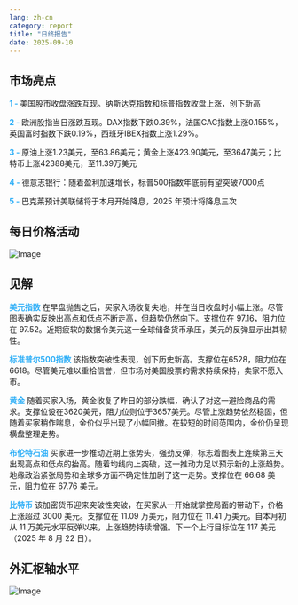 ```yaml
---
lang: zh-cn
category: report
title: "日终报告"
date: 2025-09-10
---
```



<h2>市场亮点</h2>
<strong style="color: #2caef7;">1 - </strong> 美国股市收盘涨跌互现。纳斯达克指数和标普指数收盘上涨，创下新高


<strong style="color: #2caef7;">2 - </strong> 欧洲股指当日涨跌互现。DAX指数下跌0.39%，法国CAC指数上涨0.155%，英国富时指数下跌0.19%，西班牙IBEX指数上涨1.29%。

<strong style="color: #2caef7;">3 - </strong> 原油上涨1.23美元，至63.86美元；黄金上涨423.90美元，至3647美元；比特币上涨42388美元，至11.39万美元


<strong style="color: #2caef7;">4 - </strong> 德意志银行：随着盈利加速增长，标普500指数年底前有望突破7000点


<strong style="color: #2caef7;">5 - </strong> 巴克莱预计美联储将于本月开始降息，2025 年预计将降息三次



<h2>每日价格活动</h2>
<img src="https://markleighedu.github.io/img/Sep-2025/10-Sep-2025/price.jpg" alt="Image"/>

<h2>见解</h2>
<strong style="color: #2caef7;">美元指数</strong> 在早盘抛售之后，买家入场收复失地，并在当日收盘时小幅上涨。尽管图表确实反映出高点和低点不断走高，但趋势仍然向下。支撑位在 97.16，阻力位在 97.52。近期疲软的数据令美元这一全球储备货币承压，美元的反弹显示出其韧性。

<strong style="color: #2caef7;">标准普尔500指数</strong> 该指数突破性表现，创下历史新高。支撑位在6528，阻力位在6618。尽管美元难以重拾信誉，但市场对美国股票的需求持续保持，卖家不愿入市。

<strong style="color: #2caef7;">黄金</strong> 随着买家入场，黄金收复了昨日的部分跌幅，确认了对这一避险商品的需求。支撑位设在3620美元，阻力位则位于3657美元。尽管上涨趋势依然稳固，但随着买家稍作喘息，金价似乎出现了小幅回撤。在较短的时间范围内，金价仍呈现横盘整理走势。

<strong style="color: #2caef7;">布伦特石油</strong> 买家进一步推动近期上涨势头，强劲反弹，标志着图表上连续第三天出现高点和低点的抬高。随着均线向上突破，这一推动力足以预示新的上涨趋势。地缘政治紧张局势和全球多方面不确定性加剧了这一走势。支撑位在 66.68 美元，阻力位在 67.76 美元。

<strong style="color: #2caef7;">比特币</strong> 该加密货币迎来突破性突破，在买家从一开始就掌控局面的带动下，价格上涨超过 3000 美元。支撑位在 11.09 万美元，阻力位在 11.41 万美元。自本月初从 11 万美元水平反弹以来，上涨趋势持续增强。下一个上行目标位在 117 美元（2025 年 8 月 22 日）。



<h2>外汇枢轴水平</h2>
<img src="https://markleighedu.github.io/img/Sep-2025/10-Sep-2025/pivot.jpg" alt="Image"/>